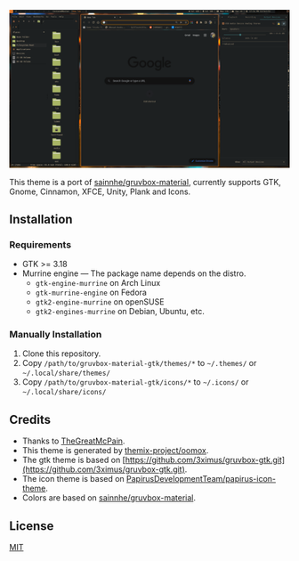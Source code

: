 ![](./demo.png)

This theme is a port of [sainnhe/gruvbox-material](https://github.com/sainnhe/gruvbox-material), currently supports GTK, Gnome, Cinnamon, XFCE, Unity, Plank and Icons.

## Installation

### Requirements

- GTK >= 3.18
- Murrine engine — The package name depends on the distro.
    - `gtk-engine-murrine` on Arch Linux
    - `gtk-murrine-engine` on Fedora
    - `gtk2-engine-murrine` on openSUSE
    - `gtk2-engines-murrine` on Debian, Ubuntu, etc.
    
### Manually Installation

1. Clone this repository.
2. Copy `/path/to/gruvbox-material-gtk/themes/*` to `~/.themes/` or `~/.local/share/themes/`
3. Copy `/path/to/gruvbox-material-gtk/icons/*` to `~/.icons/` or `~/.local/share/icons/`

## Credits

- Thanks to [TheGreatMcPain](https://github.com/TheGreatMcPain/gruvbox-material-gtk).
- This theme is generated by [themix-project/oomox](https://github.com/themix-project/oomox).
- The gtk theme is based on [https://github.com/3ximus/gruvbox-gtk.git](https://github.com/3ximus/gruvbox-gtk.git). 
- The icon theme is based on [PapirusDevelopmentTeam/papirus-icon-theme](https://github.com/PapirusDevelopmentTeam/papirus-icon-theme).
- Colors are based on [sainnhe/gruvbox-material](https://github.com/sainnhe/gruvbox-material).

## License

[MIT](./LICENSE)

